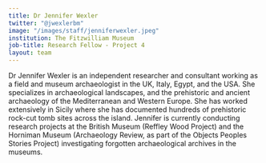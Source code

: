 ```yaml
---
title: Dr Jennifer Wexler
twitter: "@jwexlerbm"
image: "/images/staff/jenniferwexler.jpeg"
institution: The Fitzwilliam Museum
job-title: Research Fellow - Project 4
layout: team
---
```

Dr Jennifer Wexler is an independent researcher and consultant working as a field
and museum archaeologist in the UK, Italy, Egypt, and the USA. She specializes in
archaeological landscapes, and the prehistoric and ancient archaeology of the
Mediterranean and Western Europe. She has worked extensively in Sicily where she
has documented hundreds of prehistoric rock-cut tomb sites across the island.
Jennifer is currently conducting research projects at the British Museum
(Reffley Wood Project) and the Horniman Museum (Archaeology Review, as part of
  the Objects Peoples Stories Project) investigating forgotten archaeological
  archives in the museums.
